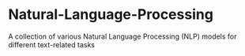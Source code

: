 # Natural-Language-Processing
A collection of various Natural Language Processing (NLP) models for different text-related tasks
